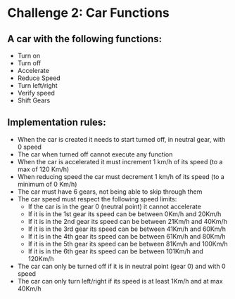 
# Challenge 2: Car Functions

A car with the following functions:
-
- Turn on
- Turn off
- Accelerate
- Reduce Speed
- Turn left/right
- Verify speed
- Shift Gears

Implementation rules:
-
- When the car is created it needs to start turned off, in neutral gear, with 0 speed
- The car when turned off cannot execute any function
- When the car is accelerated it must increment 1 km/h of its speed (to a max of 120 Km/h)
- When reducing speed the car must decrement 1 km/h of its speed (to a minimum of 0 Km/h)
- The car must have 6 gears, not being able to skip through them
- The car speed must respect the following speed limits:
    - If the car is in the gear 0 (neutral point) it cannot accelerate
    - If it is in the 1st gear its speed can be between 0Km/h and 20Km/h
    - If it is in the 2nd gear its speed can be between 21Km/h and 40Km/h
    - If it is in the 3rd gear its speed can be between 41Km/h and 60Km/h
    - If it is in the 4th gear its speed can be between 61Km/h and 80Km/h
    - If it is in the 5th gear its speed can be between 81Km/h and 100Km/h
    - If it is in the 6th gear its speed can be between 101Km/h and 120Km/h
- The car can only be turned off if it is in neutral point (gear 0) and with 0 speed
- The car can only turn left/right if its speed is at least 1Km/h and at max 40Km/h